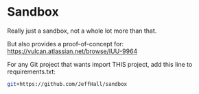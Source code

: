 # Sandbox

Really just a sandbox, not a whole lot more than that.

But also provides a proof-of-concept for: https://vulcan.atlassian.net/browse/IUU-9964

For any Git project that wants import THIS project, add this line to requirements.txt:

``` bash
git+https://github.com/JeffHall/sandbox
```

